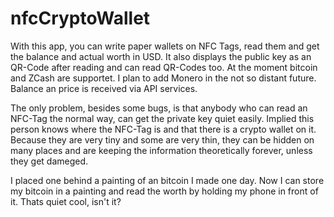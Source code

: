 # nfcCryptoWallet
With this app, you can write paper wallets on NFC Tags, read them and get the balance and actual worth in USD.
It also displays the public key as an QR-Code after reading and can read QR-Codes too.
At the moment bitcoin and ZCash are supportet. I plan to add Monero in the not so distant future.
Balance an price is received via API services.

The only problem, besides some bugs, is that anybody who can read an NFC-Tag the normal way, can get the private key quiet easily.
Implied this person knows where the NFC-Tag is and that there is a crypto wallet on it.
Because they are very tiny and some are very thin, they can be hidden on many places and are keeping the information theoretically forever, unless they get dameged.

I placed one behind a painting of an bitcoin I made one day. Now I can store my bitcoin in a painting and read the worth by holding my phone
in front of it. Thats quiet cool, isn't it?
